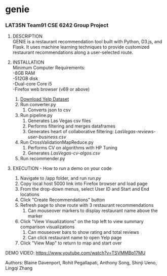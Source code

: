 # genie
### LAT35N Team91 CSE 6242 Group Project

1. DESCRIPTION<br>
GENIE is a restaurant recommendation tool built with Python, D3.js, and Flask. It uses machine learning techniques to provide customized restaurant recommendations along a user-selected route.
1. INSTALLATION<br/>
Minimum Computer Requirements:<br>
-8GB RAM<br>
-512GB disk<br>
-Dual-core Core i5<br>
-Firefox web browser (v69 or above)<br>
   1. [Download Yelp Dataset](https://www.yelp.com/dataset/download)
   1. Run converter.py
      1. Converts json to csv
   1. Run pipeline.py
      1. Generates Las Vegas csv files
      1. Performs filtering and merges dataframes
      1. Generates heart of collaborative filtering: *LasVegas-reviews-user-business.csv*
   1. Run CrossValidationMapReduce.py
      1. Performs CV on algorithms with HP Tuning
      1. Generates *LasVegas-cv-algos.csv*
   1. Run recommender.py

1. EXECUTION - How to run a demo on your code

   1. Navigate to /app folder, and run *run.py*
   1. Copy local host 5000 link into Firefox browser and load page
   1. From the drop-down menus, select User ID and Start and End locations
   1. Click "Create Recommendations" button
   1. Refresh page to show route with 3 restaurant recommendations
      1. Can mouseover markers to display restaurant name above the marker
   1. Click "View Visualizations" on the top left to view summary comparison visualizations
      1. Can mouseover bars to show rating and total reviews
      1. Can click restaurant name to open Yelp page
   1. Click "View Map" to return to map and start over

DEMO VIDEO: https://www.youtube.com/watch?v=TSVMMBp17MU

Authors: Blaine Davenport, Rohit Pegallapati, Anthony Song, Shinji Ueno, Lingqi Zhang
